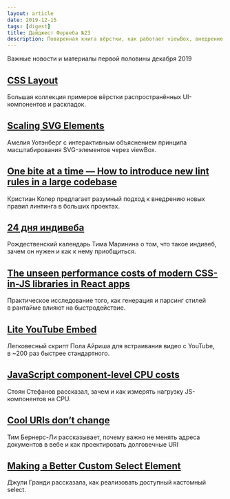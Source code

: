```yaml
---
layout: article
date: 2019-12-15
tags: [digest]
title: Дайджест Форвеба №23
description: Поваренная книга вёрстки, как работает viewBox, внедрение новых правил линтинга, 24 дня индивеба, цена CSS-in-JS, легковесный YouTube Embed, нагрузка компонентов на CPU, классные URI не меняются, доступный кастомный select
---
```

<p class="paragraph--lead">Важные новости и материалы первой половины декабря 2019</p>

## [CSS Layout](https://csslayout.io)

<p>Большая коллекция примеров вёрстки распространённых UI-компонентов и&nbsp;раскладок.</p>

## [Scaling SVG Elements](https://wattenberger.com/guide/scaling-svg)

<p>Амелия Уотэнберг с&nbsp;интерактивным объяснением принципа масштабирования SVG-элементов через viewBox.</p>

## [One bite at&nbsp;a&nbsp;time&nbsp;&mdash; How to&nbsp;introduce new lint rules in&nbsp;a&nbsp;large codebase](https://dev.to/christiankohler/one-bite-at-a-time-how-to-introduce-new-lint-rules-in-a-large-codebase-37ph)

<p>Кристиан Колер предлагает разумный подход к&nbsp;внедрению новых правил линтинга в&nbsp;больших проектах.</p>

## [24 дня индивеба](https://marinintim.com/2019/indieweb/)

<p>Рождественский календарь Тима Маринина о&nbsp;том, что такое индивеб, зачем он&nbsp;нужен и&nbsp;как к&nbsp;нему приобщиться.</p>

## [The unseen performance costs of&nbsp;modern CSS-in-JS libraries in&nbsp;React apps](https://calendar.perfplanet.com/2019/the-unseen-performance-costs-of-css-in-js-in-react-apps/)

<p>Практическое исследование того, как генерация и&nbsp;парсинг стилей в&nbsp;рантайме влияют на&nbsp;быстродействие.</p>

## [Lite YouTube Embed](https://github.com/paulirish/lite-youtube-embed)

<p>Легковесный скрипт Пола Айриша для встраивания видео с&nbsp;YouTube, в&nbsp;~200 раз быстрее стандартного.</p>

## [JavaScript component-level CPU costs](https://calendar.perfplanet.com/2019/javascript-component-level-cpu-costs/)

<p>Стоян Стефанов рассказал, зачем и&nbsp;как измерять нагрузку JS-компонентов на&nbsp;CPU.</p>

## [Cool URIs don&rsquo;t change](https://www.w3.org/Provider/Style/URI)

<p>Тим Бернерс-Ли рассказывает, почему важно не&nbsp;менять адреса документов в&nbsp;вебе и&nbsp;как проектировать долговечные URI</p>

## [Making a&nbsp;Better Custom Select Element](https://24ways.org/2019/making-a-better-custom-select-element/)

<p>Джули Гранди рассказала, как реализовать доступный кастомный select.</p>
